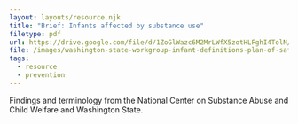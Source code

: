 ```yaml
---
layout: layouts/resource.njk
title: "Brief: Infants affected by substance use"
filetype: pdf
url: https://drive.google.com/file/d/1ZoGlWazc6M2MrLWfX5zotHLFghI4TolN/view
file: /images/washington-state-workgroup-infant-definitions-plan-of-safe-care.pdf
tags:
  - resource
  - prevention
---
```


Findings and terminology from the National Center on Substance Abuse and Child Welfare and Washington State. 
